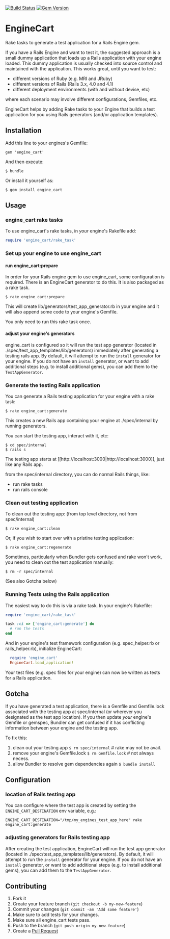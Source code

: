 [![Build Status](https://travis-ci.org/cbeer/engine_cart.svg?branch=master)](https://travis-ci.org/cbeer/engine_cart) [![Gem Version](https://badge.fury.io/rb/engine_cart.svg)](http://badge.fury.io/rb/engine_cart)

# EngineCart

Rake tasks to generate a test application for a Rails Engine gem.

If you have a Rails Engine and want to test it, the suggested approach is a small dummy application that loads up a Rails application with your engine loaded. This dummy application is usually checked into source control and maintained with the application. This works great, until you want to test:

 - different versions of Ruby (e.g. MRI and JRuby)
 - different versions of Rails (Rails 3.x, 4.0 and 4.1)
 - different deployment environments (with and without devise, etc)

where each scenario may involve different configurations, Gemfiles, etc.

EngineCart helps by adding Rake tasks to your Engine that builds a test application for you using Rails generators (and/or application templates).

## Installation

Add this line to your engines's Gemfile:

    gem 'engine_cart'

And then execute:

    $ bundle

Or install it yourself as:

    $ gem install engine_cart

## Usage

### engine_cart rake tasks

To use engine_cart's rake tasks, in *your* engine's Rakefile add:

```ruby
require 'engine_cart/rake_task'
```

### Set up your engine to use engine_cart

#### run engine_cart:prepare

In order for your Rails engine gem to use engine_cart, some configuration is required. There is an EngineCart generator to do this. It is also packaged as a rake task.

```
$ rake engine_cart:prepare
```

This will create lib/generators/test_app_generator.rb in your engine and it will also append some code to your engine's Gemfile.

You only need to run this rake task once.

#### adjust your engine's generators

engine_cart is configured so it will run the test app generator (located in ./spec/test_app_templates/lib/generators) immediately after generating a testing rails app. By default, it will attempt to run the `install` generator for your engine. If you do not have an `install` generator, or want to add additional steps (e.g. to install additional gems), you can add them to the `TestAppGenerator`.


### Generate the testing Rails application

You can generate a Rails testing application for your engine with a rake task:

```
$ rake engine_cart:generate
```

This creates a new Rails app containing your engine at ./spec/internal by running generators.

You can start the testing app, interact with it, etc:

```
$ cd spec/internal
$ rails s
```

The testing app starts at [[http://localhost:3000|http://localhost:3000]], just like any Rails app.

from the spec/internal directory, you can do normal Rails things, like:
* run rake tasks
* run rails console

### Clean out testing application

To clean out the testing app: (from top level directory, not from spec/internal)

```
$ rake engine_cart:clean
```

Or, if you wish to start over with a pristine testing application:

```
$ rake engine_cart:regenerate
```

Sometimes, particularly when Bundler gets confused and rake won't work, you need to clean out the test application manually:

```
$ rm -r spec/internal
```

(See also Gotcha below)

### Running Tests using the Rails application

The easiest way to do this is via a rake task.  In your engine's Rakefile:

```ruby
require 'engine_cart/rake_task'

task :ci => ['engine_cart:generate'] do
  # run the tests
end
```

And in your engine's test framework configuration (e.g. spec\_helper.rb or rails\_helper.rb), initialize EngineCart:

```ruby
  require 'engine_cart'
  EngineCart.load_application!
```

Your test files (e.g. spec files for your engine) can now be written as tests for a Rails application.

## Gotcha

If you have generated a test application, there is a Gemfile and Gemfile.lock associated with the testing app at spec/internal (or wherever you designated as the test app location).  If you then update *your* engine's Gemfile or gemspec, Bundler can get confused if it has conflicting information between your engine and the testing app.

To fix this:

1. clean out your testing app `$ rm spec/internal`  # rake may not be avail.
2. remove your engine's Gemfile.lock `$ rm Gemfile.lock`  # not always necess.
3. allow Bundler to resolve gem dependencies again `$ bundle install`


## Configuration

### location of Rails testing app

You can configure where the test app is created by setting the `ENGINE_CART_DESTINATION` env variable, e.g.:

```
ENGINE_CART_DESTINATION="/tmp/my_engines_test_app_here" rake engine_cart:generate
```

### adjusting generators for Rails testing app

After creating the test application, EngineCart will run the test app generator (located in ./spec/test_app_templates/lib/generators). By default, it will attempt to run the `install` generator for your engine. If you do not have an `install` generator, or want to add additional steps (e.g. to install additional gems), you can add them to the `TestAppGenerator`.


## Contributing

1. Fork it
2. Create your feature branch (`git checkout -b my-new-feature`)
3. Commit your changes (`git commit -am 'Add some feature'`)
4. Make sure to add tests for your changes.
5. Make sure all engine_cart tests pass.
6. Push to the branch (`git push origin my-new-feature`)
7. Create a [Pull Request](https://help.github.com/articles/using-pull-requests/)
